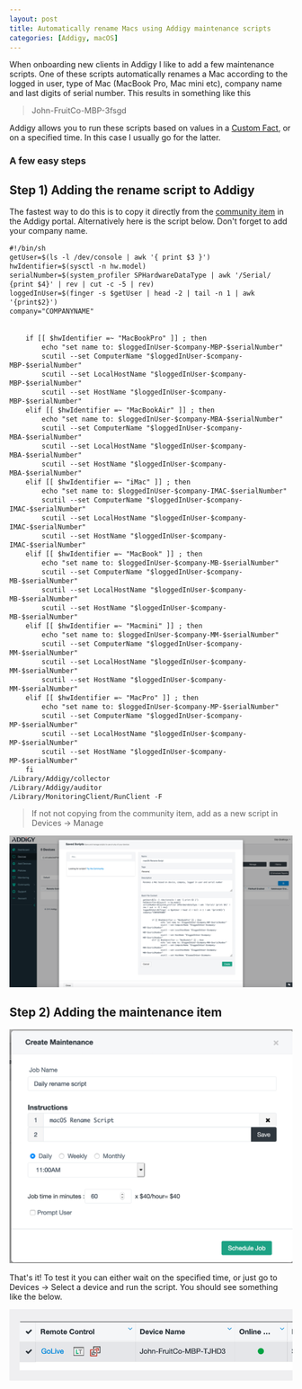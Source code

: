 ```yaml
---
layout: post
title: Automatically rename Macs using Addigy maintenance scripts
categories: [Addigy, macOS]
---
```


When onboarding new clients in Addigy I like to add a few maintenance scripts. One of these scripts automatically renames a Mac according to the logged in user, type of Mac (MacBook Pro, Mac mini etc), company name and last digits of serial number. This results in something like this 

> John-FruitCo-MBP-3fsgd

Addigy allows you to run these scripts based on values in a [Custom Fact](https://support.addigy.com/support/solutions/articles/8000075303-best-practices-and-examples-for-custom-facts), or on a specified time. In this case I usually go for the latter.

### A few easy steps

## Step 1) Adding the rename script to Addigy

The fastest way to do this is to copy it directly from the [community item](https://prod.addigy.com/#/macmanage/community/scripts/5d6ea5515ff0a156d5abf064) in the Addigy portal. Alternatively here is the script below. Don't forget to add your company name.

```shell
#!/bin/sh
getUser=$(ls -l /dev/console | awk '{ print $3 }')
hwIdentifier=$(sysctl -n hw.model)
serialNumber=$(system_profiler SPHardwareDataType | awk '/Serial/ {print $4}' | rev | cut -c -5 | rev)
loggedInUser=$(finger -s $getUser | head -2 | tail -n 1 | awk '{print$2}')
company="COMPANYNAME"


	if [[ $hwIdentifier =~ "MacBookPro" ]] ; then
		echo "set name to: $loggedInUser-$company-MBP-$serialNumber"
		scutil --set ComputerName "$loggedInUser-$company-MBP-$serialNumber"
		scutil --set LocalHostName "$loggedInUser-$company-MBP-$serialNumber"
		scutil --set HostName "$loggedInUser-$company-MBP-$serialNumber"
	elif [[ $hwIdentifier =~ "MacBookAir" ]] ; then
		echo "set name to: $loggedInUser-$company-MBA-$serialNumber"
		scutil --set ComputerName "$loggedInUser-$company-MBA-$serialNumber"
		scutil --set LocalHostName "$loggedInUser-$company-MBA-$serialNumber"
		scutil --set HostName "$loggedInUser-$company-MBA-$serialNumber"
	elif [[ $hwIdentifier =~ "iMac" ]] ; then
		echo "set name to: $loggedInUser-$company-IMAC-$serialNumber"
		scutil --set ComputerName "$loggedInUser-$company-IMAC-$serialNumber"
		scutil --set LocalHostName "$loggedInUser-$company-IMAC-$serialNumber"
		scutil --set HostName "$loggedInUser-$company-IMAC-$serialNumber"
	elif [[ $hwIdentifier =~ "MacBook" ]] ; then
		echo "set name to: $loggedInUser-$company-MB-$serialNumber"
		scutil --set ComputerName "$loggedInUser-$company-MB-$serialNumber"
		scutil --set LocalHostName "$loggedInUser-$company-MB-$serialNumber"
		scutil --set HostName "$loggedInUser-$company-MB-$serialNumber"
	elif [[ $hwIdentifier =~ "Macmini" ]] ; then
		echo "set name to: $loggedInUser-$company-MM-$serialNumber"
		scutil --set ComputerName "$loggedInUser-$company-MM-$serialNumber"
		scutil --set LocalHostName "$loggedInUser-$company-MM-$serialNumber"
		scutil --set HostName "$loggedInUser-$company-MM-$serialNumber"
	elif [[ $hwIdentifier =~ "MacPro" ]] ; then
		echo "set name to: $loggedInUser-$company-MP-$serialNumber"
		scutil --set ComputerName "$loggedInUser-$company-MP-$serialNumber"
		scutil --set LocalHostName "$loggedInUser-$company-MP-$serialNumber"
		scutil --set HostName "$loggedInUser-$company-MP-$serialNumber"
	fi
/Library/Addigy/collector
/Library/Addigy/auditor
/Library/MonitoringClient/RunClient -F
```
> If not not copying from the community item, add as a new script in Devices -> Manage

![](/images/copy-rename-script-to-addigy.png)


## Step 2) Adding the maintenance item

![](/images/add-rename-script-as-maintenance-script.png)

That's it! To test it you can either wait on the specified time, or just go to Devices -> Select a device and run the script.
You should see something like the below.

![](/images/rename-device-addigy.png)


